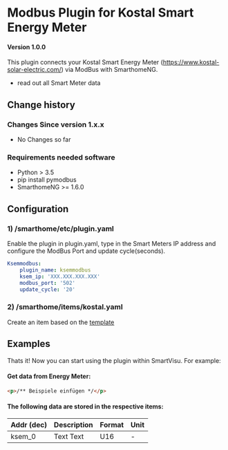 # Modbus Plugin for Kostal Smart Energy Meter

#### Version 1.0.0

This plugin connects your Kostal Smart Energy Meter (https://www.kostal-solar-electric.com/) via ModBus with SmarthomeNG.
- read out all Smart Meter data

## Change history

### Changes Since version 1.x.x

- No Changes so far


### Requirements needed software

* Python > 3.5
* pip install pymodbus
* SmarthomeNG >= 1.6.0

## Configuration

### 1) /smarthome/etc/plugin.yaml

Enable the plugin in plugin.yaml, type in the Smart Meters IP address and configure the ModBus Port and update cycle(seconds).

```yaml
Ksemmodbus:
    plugin_name: ksemmodbus
    ksem_ip: 'XXX.XXX.XXX.XXX'
    modbus_port: '502'
    update_cycle: '20'
```

### 2) /smarthome/items/kostal.yaml

Create an item based on the [template](files/kostal_item_template.yaml)


## Examples

Thats it! Now you can start using the plugin within SmartVisu.
For example:

#### Get data from Energy Meter:
```html
<p>/** Beispiele einfügen */</p>

```


#### The following data are stored in the respective items:

| Addr (dec)        | Description                                       | Format | Unit    |
|-------------------|---------------------------------------------------|--------|---------|
| ksem_0            | Text Text                                         | U16    | -       |






